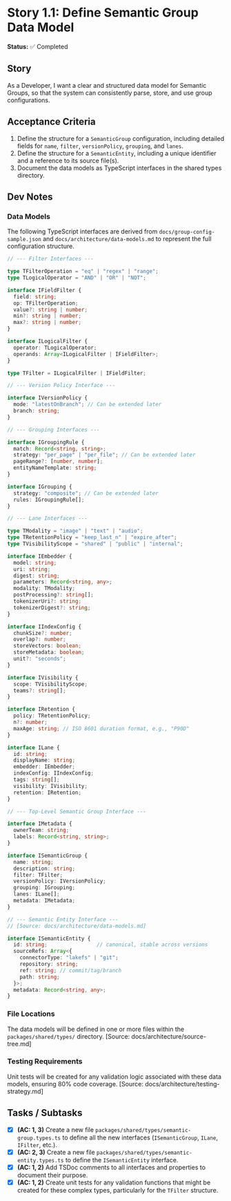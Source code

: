 # Story 1.1: Define Semantic Group Data Model

**Status:** ✅ Completed

## Story

As a Developer,
I want a clear and structured data model for Semantic Groups,
so that the system can consistently parse, store, and use group configurations.

## Acceptance Criteria

1.  Define the structure for a `SemanticGroup` configuration, including detailed fields for `name`, `filter`, `versionPolicy`, `grouping`, and `lanes`.
2.  Define the structure for a `SemanticEntity`, including a unique identifier and a reference to its source file(s).
3.  Document the data models as TypeScript interfaces in the shared types directory.

## Dev Notes

### Data Models

The following TypeScript interfaces are derived from `docs/group-config-sample.json` and `docs/architecture/data-models.md` to represent the full configuration structure.

```typescript
// --- Filter Interfaces ---

type TFilterOperation = "eq" | "regex" | "range";
type TLogicalOperator = "AND" | "OR" | "NOT";

interface IFieldFilter {
  field: string;
  op: TFilterOperation;
  value?: string | number;
  min?: string | number;
  max?: string | number;
}

interface ILogicalFilter {
  operator: TLogicalOperator;
  operands: Array<ILogicalFilter | IFieldFilter>;
}

type TFilter = ILogicalFilter | IFieldFilter;

// --- Version Policy Interface ---

interface IVersionPolicy {
  mode: "latestOnBranch"; // Can be extended later
  branch: string;
}

// --- Grouping Interfaces ---

interface IGroupingRule {
  match: Record<string, string>;
  strategy: "per_page" | "per_file"; // Can be extended later
  pageRange?: [number, number];
  entityNameTemplate: string;
}

interface IGrouping {
  strategy: "composite"; // Can be extended later
  rules: IGroupingRule[];
}

// --- Lane Interfaces ---

type TModality = "image" | "text" | "audio";
type TRetentionPolicy = "keep_last_n" | "expire_after";
type TVisibilityScope = "shared" | "public" | "internal";

interface IEmbedder {
  model: string;
  uri: string;
  digest: string;
  parameters: Record<string, any>;
  modality: TModality;
  postProcessing?: string[];
  tokenizerUri?: string;
  tokenizerDigest?: string;
}

interface IIndexConfig {
  chunkSize?: number;
  overlap?: number;
  storeVectors: boolean;
  storeMetadata: boolean;
  unit?: "seconds";
}

interface IVisibility {
  scope: TVisibilityScope;
  teams?: string[];
}

interface IRetention {
  policy: TRetentionPolicy;
  n?: number;
  maxAge: string; // ISO 8601 duration format, e.g., "P90D"
}

interface ILane {
  id: string;
  displayName: string;
  embedder: IEmbedder;
  indexConfig: IIndexConfig;
  tags: string[];
  visibility: IVisibility;
  retention: IRetention;
}

// --- Top-Level Semantic Group Interface ---

interface IMetadata {
  ownerTeam: string;
  labels: Record<string, string>;
}

interface ISemanticGroup {
  name: string;
  description: string;
  filter: TFilter;
  versionPolicy: IVersionPolicy;
  grouping: IGrouping;
  lanes: ILane[];
  metadata: IMetadata;
}

// --- Semantic Entity Interface ---
// [Source: docs/architecture/data-models.md]

interface ISemanticEntity {
  id: string;                // canonical, stable across versions
  sourceRefs: Array<{
    connectorType: "lakefs" | "git";
    repository: string;
    ref: string; // commit/tag/branch
    path: string;
  }>;
  metadata: Record<string, any>;
}
```

### File Locations

The data models will be defined in one or more files within the `packages/shared/types/` directory. [Source: docs/architecture/source-tree.md]

### Testing Requirements

Unit tests will be created for any validation logic associated with these data models, ensuring 80% code coverage. [Source: docs/architecture/testing-strategy.md]

## Tasks / Subtasks

- [x] **(AC: 1, 3)** Create a new file `packages/shared/types/semantic-group.types.ts` to define all the new interfaces (`ISemanticGroup`, `ILane`, `IFilter`, etc.).
- [x] **(AC: 2, 3)** Create a new file `packages/shared/types/semantic-entity.types.ts` to define the `ISemanticEntity` interface.
- [x] **(AC: 1, 2)** Add TSDoc comments to all interfaces and properties to document their purpose.
- [x] **(AC: 1, 2)** Create unit tests for any validation functions that might be created for these complex types, particularly for the `TFilter` structure.
